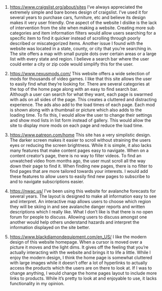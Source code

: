 1. https://www.craigslist.org/about/sites
I’ve always appreciated the extremely simple and bare bones design of craigslist. I’ve used it for several years to purchase cars, furniture, etc and believe its design makes it very user friendly. One aspect of the website I dislike is the lack of intervention from the site when making a website. Creating more sub categories and item information filters would allow users searching for a specific item to find it quicker instead of scrolling through poorly described or miscategorized items. Another issue I found with the website was located in a state, county, or city that you’re searching in. The site offers a map with small purple dots over certain areas or a large list with every state and region. I believe a search bar where the user could enter a city or zip code would simplify this for the user. 

2. https://www.nexusmods.com/
This website offers a wide selection of mods for thousands of video games. I like that this site allows the user to easily find what they’re looking for. There are several categories at the top of the home page along with an easy to find search bar. Although a user can search for what they want, each page is swarmed with ads on all sides of the page. This creates a cluttered and distracting experience. The ads also add to the load times of each page. Each mod is shown along with a thumbnail or picture which also adds to the loading time. To fix this, I would allow the user to change their settings and show mod lists in list form instead of gallery. This would allow the site to display more mods on each page and reduce the load time. 

3. https://www.patreon.com/home
This site has a very simplistic design. The darker screen makes it easier to scroll without straining the users eyes or reducing the screen brightness. While it is simple, it also lacks many features that make content pages easy to navigate. When on a content creator’s page, there is no way to filter videos. To find an unwatched video from months ago, the user must scroll all the way down their page to find it. When finding new pages, there is no filter to find pages that are more tailored towards your interests. I would add these features to allow users to easily find new pages to subscribe to and to navigate subscriptions easier. 

4. https://nwac.us/
I’ve been using this website for avalanche forecasts for several years. The layout is designed to make all information easy to see and interpret. An interactive map allows users to choose which region they will be skiing in and see avalanche danger reports and written descriptions which I really like. What I don’t like is that there is no open forum for people to discuss. Allowing users to discuss amongst one another would help others understand hazards and interpret the information displayed on the site better. 

5. https://www.blackdiamondequipment.com/en_US/
I like the modern design of this website homepage. When a cursor is moved over a picture it moves and the light dims. It gives off the feeling that you’re actually interacting with the website and brings it to life a little. While I enjoy the modern design, I think the home page is somewhat cluttered with large images while it doesn’t offer a lot of hyperlinks to actually access the products which the users are on there to look at. If I was to change anything, I would change the home pages layout to include more links to products. While it’s pretty to look at and enjoyable to use, it lacks functionality in my opinion. 